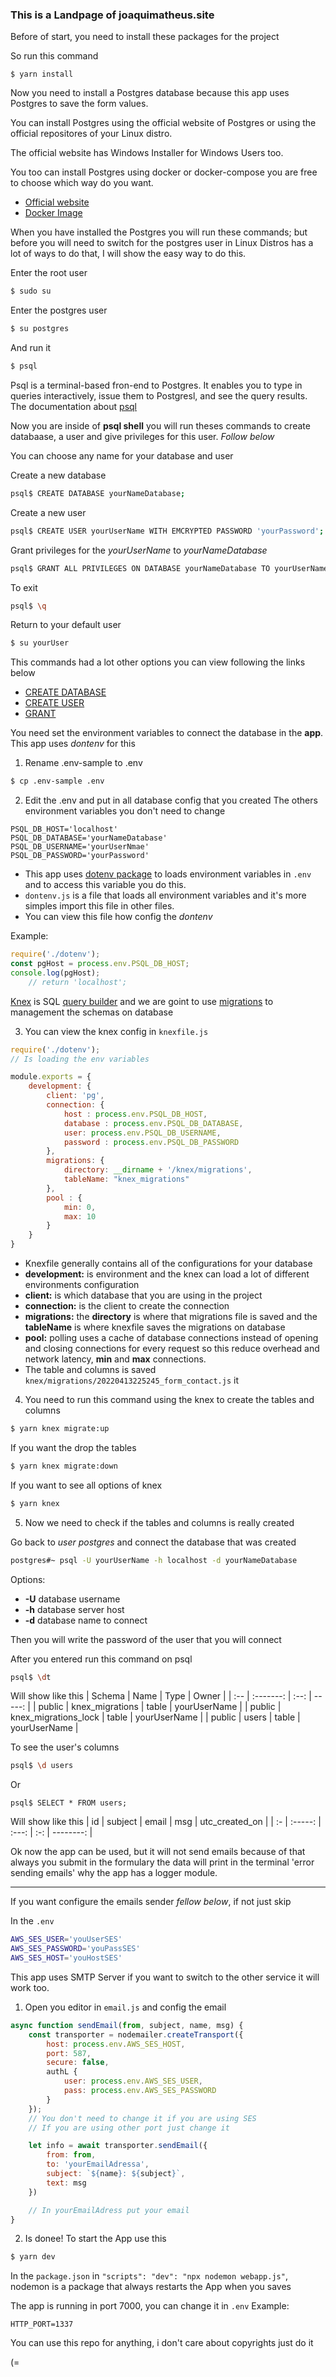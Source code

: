 ### This is a Landpage of joaquimatheus.site

Before of start, you need to install these packages for the project

So run this command
``` shell
$ yarn install
```

Now you need to install a Postgres database because this app uses Postgres to 
save the form values.

You can install Postgres using the official website of Postgres or using the 
official repositores of your Linux distro.

The official website has Windows Installer for Windows Users too.

You too can install Postgres using docker or docker-compose you are free to 
choose which way do you want.

- [Official website](https://www.postgresql.org/download/)
- [Docker Image](https://hub.docker.com/_/postgres)

When you have installed the Postgres you will run these commands;
but before you will need to switch for the postgres user in Linux Distros
has a lot of ways to do that, I will show the easy way to do this.


Enter the root user
``` bash
$ sudo su
```

Enter the postgres user
``` bash
$ su postgres
```

And run it
``` bash
$ psql
```

Psql is a terminal-based fron-end to Postgres. It enables you to type in
queries interactively, issue them to Postgresl, and see the query results. The
documentation about [psql](https://www.postgresql.org/docs/current/app-psql.html)

Now you are inside of **psql shell** you will run theses commands to create databaase, a
user and give privileges for this user. *Follow below*

You can choose any name for your database and user

Create a new database
``` bash
psql$ CREATE DATABASE yourNameDatabase;
```

Create a new user
``` bash
psql$ CREATE USER yourUserName WITH EMCRYPTED PASSWORD 'yourPassword';
```

Grant privileges for the *yourUserName* to *yourNameDatabase*
``` bash
psql$ GRANT ALL PRIVILEGES ON DATABASE yourNameDatabase TO yourUserName WITH GRANT OPTION;
```

To exit
``` bash
psql$ \q
```

Return to your default user
``` bash
$ su yourUser
```

This commands had a lot other options you can view following the links below

- [CREATE DATABASE](https://www.postgresql.org/docs/current/sql-createdatabase.html)
- [CREATE USER](https://www.postgresql.org/docs/14/sql-createuser.html)
- [GRANT](https://www.postgresql.org/docs/current/sql-grant.html)

You need set the environment variables to connect the database in the **app**.
This app uses *dontenv* for this

1. Rename .env-sample to .env
``` bash
$ cp .env-sample .env
```
2. Edit the .env and put in all database config that you created
    The others environment variables you don't need to change

``` env
PSQL_DB_HOST='localhost'
PSQL_DB_DATABASE='yourNameDatabase'
PSQL_DB_USERNAME='yourUserNmae'
PSQL_DB_PASSWORD='yourPassword'
```

- This app uses [dotenv package](https://www.npmjs.com/package/dotenv) to loads environment variables in `.env` and to access this variable you do this.
- `dontenv.js` is a file that loads all environment variables and it's more simples import this file in other files. 
- You can view this file how config the *dontenv*

Example:
``` javascript
require('./dotenv');
const pgHost = process.env.PSQL_DB_HOST;
console.log(pgHost);
    // return 'localhost';
```
[Knex](http://knexjs.org/) is SQL [query builder](https://docs.devart.com/studio-for-mysql/building-queries-with-query-builder/query-builder-overview.html) and we are goint to use [migrations](https://en.wikipedia.org/wiki/Schema_migration) to management the schemas on database

3. You can view the knex config in `knexfile.js`
``` javascript
require('./dotenv');
// Is loading the env variables

module.exports = {
    development: {
        client: 'pg',
        connection: {
            host : process.env.PSQL_DB_HOST,
            database : process.env.PSQL_DB_DATABASE,
            user: process.env.PSQL_DB_USERNAME,
            password : process.env.PSQL_DB_PASSWORD
        },
        migrations: {
            directory: __dirname + '/knex/migrations',
            tableName: "knex_migrations"
        },
        pool : {
            min: 0,
            max: 10
        }
    }
}
```
- Knexfile generally contains all of the configurations for your database
- **development:** is environment and the knex can load a lot of different environments configuration
- **client:** is which database that you are using in the project
- **connection:** is the client to create the connection
- **migrations:** the **directory** is where that migrations file is saved and the **tableName** is where knexfile saves the migrations on database
- **pool:** polling uses a cache of database connections instead of opening and closing connections for every request so this reduce overhead and network latency, **min** and **max** connections.
- The table and columns is saved `knex/migrations/20220413225245_form_contact.js` it 

4. You need to run this command using the knex to create the tables and columns
``` bash
$ yarn knex migrate:up
```

If you want the drop the tables
``` bash
$ yarn knex migrate:down
```

If you want to see all options of knex
``` bash
$ yarn knex
```

5. Now we need to check if the tables and columns is really created

Go back to *user postgres* and connect the database that was created
``` bash
postgres#~ psql -U yourUserName -h localhost -d yourNameDatabase
```

Options:
- **-U** database username
- **-h** database server host
- **-d** database name to connect

Then you will write the password of the user that you will connect

After you entered run this command on psql
``` bash
psql$ \dt
```
Will show like this
| Schema | Name                 | Type   | Owner        |
| :--    |    :-------:         |  :--:  |       -----: |
| public | knex_migrations      | table  | yourUserName |
| public | knex_migrations_lock | table  | yourUserName |
| public | users                | table  | yourUserName |

To see the user's columns
``` bash
psql$ \d users
```
Or 
```
psql$ SELECT * FROM users;
```

Will show like this
| id | subject | email | msg | utc_created_on |
| :- | :-----: | :---: | :-: |      --------: | 

Ok now the app can be used, but it will not send emails because of that always
you submit in the formulary the data will print in the terminal 'error sending
emails' why the app has a logger module.

---

If you want configure the emails sender *fellow below*, if not just skip

In the `.env`
``` bash
AWS_SES_USER='youUserSES'
AWS_SES_PASSWORD='youPassSES'
AWS_SES_HOST='youHostSES'
```

This app uses SMTP Server if you want to switch to the other service it will
work too.

1. Open you editor in `email.js` and config the email 
``` javascript
async function sendEmail(from, subject, name, msg) {
    const transporter = nodemailer.createTransport({
        host: process.env.AWS_SES_HOST,
        port: 587,
        secure: false,
        authL {
            user: process.env.AWS_SES_USER,
            pass: process.env.AWS_SES_PASSWORD
        }
    });
    // You don't need to change it if you are using SES
    // If you are using other port just change it

    let info = await transporter.sendEmail({
        from: from,
        to: 'yourEmailAdressa',
        subject: `${name}: ${subject}`,
        text: msg
    })

    // In yourEmailAdress put your email
}
```

2. Is donee!
To start the App use this

``` bash
$ yarn dev
```

In the `package.json` in `"scripts": "dev": "npx nodemon webapp.js"`, nodemon is a package that always restarts the App when you saves

The app is running in port 7000, you can change it in `.env`
Example:
``` env
HTTP_PORT=1337
```

You can use this repo for anything, i don't care about copyrights just do it 

(=
